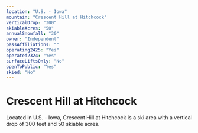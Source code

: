 ```yaml
---
location: "U.S. - Iowa"
mountain: "Crescent Hill at Hitchcock"
verticalDrop: "300"
skiableAcres: "50"
annualSnowfall: "30"
owner: "Independent"
passAffiliations: ""
operating2425: "Yes"
operated2324: "Yes"
surfaceLiftsOnly: "No"
openToPublic: "Yes"
skied: "No"
---
```


# Crescent Hill at Hitchcock

Located in U.S. - Iowa, Crescent Hill at Hitchcock is a ski area with a vertical drop of 300 feet and 50 skiable acres.